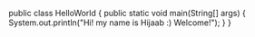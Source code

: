 public class HelloWorld {
  public static void main(String[] args) {
    System.out.println("Hi! my name is Hijaab :) Welcome!");
  }
}
